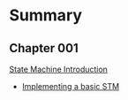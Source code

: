 # Summary

## Chapter 001
[State Machine Introduction](./ch001-00-stm-introduction.md)
- [Implementing a basic STM](./ch001-01-implementing-a-basic-stm.md)